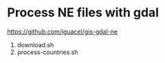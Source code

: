 # Process NE files with gdal
https://github.com/iguacel/gis-gdal-ne

01. download.sh
02. process-countries.sh
